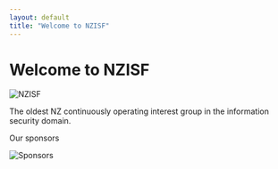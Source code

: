 ```yaml
---
layout: default
title: "Welcome to NZISF"
---
```


# Welcome to NZISF
<div class="center-image">
  <img src="{{ '/assets/images/nzisf2025.png' | relative_url }}" alt="NZISF" class="small-image">
</div>

<div class="center-text">
  <p>The oldest NZ continuously operating interest group in the information security domain.</p>
  <p>Our sponsors</p>
</div>

<div class="center-image">
  <img src="{{ '/assets/images/sponsors.png' | relative_url }}" alt="Sponsors">
</div>